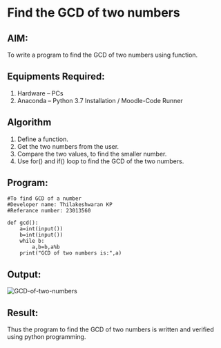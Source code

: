 # Find the GCD of two numbers

## AIM:
To write a program to find the GCD of two numbers using function.

## Equipments Required:
1. Hardware – PCs
2. Anaconda – Python 3.7 Installation / Moodle-Code Runner

## Algorithm
1. Define a function.
2. Get the two numbers from the user.
3. Compare the two values, to find the smaller number.
4. Use for() and if() loop to find the GCD of the two numbers.

## Program:
```
#To find GCD of a number
#Developer name: Thilakeshwaran KP
#Referance number: 23013560

def gcd():
    a=int(input())
    b=int(input())
    while b:
        a,b=b,a%b
    print("GCD of two numbers is:",a)
```

## Output:
![GCD-of-two-numbers](https://github.com/Thilakeshwaran/GCD-of-two-numbers/assets/147473132/a420e06a-d6ce-441d-aee3-d27ceef433dc)


## Result:
Thus the program to find the GCD of two numbers is written and verified using python programming.
